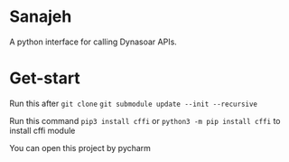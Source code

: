 # Sanajeh
A python interface for calling Dynasoar APIs.

# Get-start
Run this after `git clone`
`git submodule update --init --recursive`

Run this command `pip3 install cffi` or `python3 -m pip install cffi` to install cffi module
  
You can open this project by pycharm
